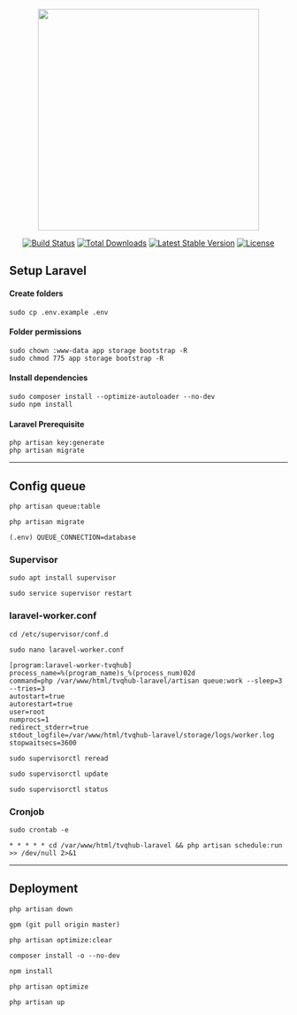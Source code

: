 <p align="center"><img src="https://res.cloudinary.com/dtfbvvkyp/image/upload/v1566331377/laravel-logolockup-cmyk-red.svg" width="400"></p>
<p align="center">
<a href="https://travis-ci.org/laravel/framework"><img src="https://travis-ci.org/laravel/framework.svg" alt="Build Status"></a>
<a href="https://packagist.org/packages/laravel/framework"><img src="https://poser.pugx.org/laravel/framework/d/total.svg" alt="Total Downloads"></a>
<a href="https://packagist.org/packages/laravel/framework"><img src="https://poser.pugx.org/laravel/framework/v/stable.svg" alt="Latest Stable Version"></a>
<a href="https://packagist.org/packages/laravel/framework"><img src="https://poser.pugx.org/laravel/framework/license.svg" alt="License"></a>
</p>

## Setup Laravel

#### Create folders

```
sudo cp .env.example .env
```

#### Folder permissions

```
sudo chown :www-data app storage bootstrap -R
sudo chmod 775 app storage bootstrap -R
```

#### Install dependencies

```
sudo composer install --optimize-autoloader --no-dev
sudo npm install
```

#### Laravel Prerequisite

```
php artisan key:generate
php artisan migrate
```

---

## Config queue

```
php artisan queue:table

php artisan migrate

(.env) QUEUE_CONNECTION=database
```

### Supervisor

```
sudo apt install supervisor

sudo service supervisor restart
```

### laravel-worker.conf

```
cd /etc/supervisor/conf.d

sudo nano laravel-worker.conf
```

```
[program:laravel-worker-tvqhub]
process_name=%(program_name)s_%(process_num)02d
command=php /var/www/html/tvqhub-laravel/artisan queue:work --sleep=3 --tries=3
autostart=true
autorestart=true
user=root
numprocs=1
redirect_stderr=true
stdout_logfile=/var/www/html/tvqhub-laravel/storage/logs/worker.log
stopwaitsecs=3600
```

```
sudo supervisorctl reread

sudo supervisorctl update

sudo supervisorctl status
```

### Cronjob

```
sudo crontab -e

* * * * * cd /var/www/html/tvqhub-laravel && php artisan schedule:run >> /dev/null 2>&1
```

---

## Deployment

```
php artisan down

gpm (git pull origin master)

php artisan optimize:clear

composer install -o --no-dev

npm install

php artisan optimize

php artisan up
```
